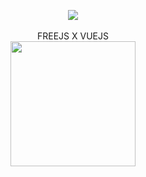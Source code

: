 <p align='center'>
<img src="/assets/images/freejs_logo.jpg"/>
<br>
<br>
FREEJS  X  VUEJS<br>

<img src="https://avatars3.githubusercontent.com/u/6128107?s=200&v=4" width="200" height="200">
</p>
